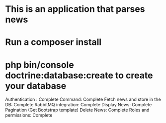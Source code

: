 # This is an application that parses news

# Run a composer install

# php bin/console doctrine:database:create to create your database


Authentication : Complete
Command: Complete
Fetch news and store in the DB: Complete
RabbitMQ integration: Complete
Display News: Complete
Pagination (Get Bootstrap template)
Delete News: Complete
Roles and permissions: Complete






